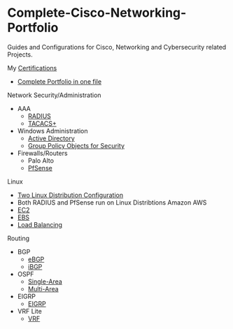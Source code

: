 # Complete-Cisco-Networking-Portfolio

Guides and Configurations for Cisco, Networking and Cybersecurity related Projects. <br />

My [Certifications](https://github.com/BrennenT7/Complete-Networking-Cybersecurity-Portfolio/blob/main/Certifications_.pdf)
* [Complete Portfolio in one file](https://github.com/BrennenT/Complete-Cisco-Networking-Portfolio/blob/main/Portfolio/Complete%20Networking%20Portfolio%20Brennen%20Tse.docx)



Network Security/Administration
 * AAA
   * [RADIUS](https://github.com/BrennenT/Complete-Cisco-Networking-Portfolio/blob/main/Portfolio/Configuring%20RADIUS%20(AAA).docx)
   * [TACACS+](https://github.com/BrennenT/Complete-Cisco-Networking-Portfolio/blob/main/Portfolio/Configuring%20TACACS%2B%20(AAA).docx)
 * Windows Administration
   * [Active Directory](https://github.com/BrennenT/Complete-Cisco-Networking-Portfolio/blob/main/Portfolio/Configuring%20Windows%20Domain%20Controller%20and%20Client.docx)
   * [Group Policy Objects for Security](https://github.com/BrennenT/Complete-Cisco-Networking-Portfolio/blob/main/Portfolio/Configuring%20Group%20Policy%20Objects%20for%20User%20Security.docx)
 * Firewalls/Routers
   * Palo Alto
   * [PfSense](https://github.com/BrennenT/Complete-Cisco-Networking-Portfolio/blob/main/Portfolio/PfSense%20Configuration.docx)


Linux
   * [Two Linux Distribution Configuration](lete-Cisco-Networking-Portfolio/blob/main/Portfolio/Linux%20Distributions%20Lab.docx)
   *  Both RADIUS and PfSense run on Linux Distribtions
Amazon AWS
   * [EC2](https://github.com/BrennenT/Complete-Cisco-Networking-Portfolio/blob/main/Portfolio/AWS%20EC2%20Instance.docx)
   * [EBS](https://github.com/BrennenT/Complete-Cisco-Networking-Portfolio/blob/main/Portfolio/AWS%20EBS%20Instance.docx)
   * [Load Balancing](https://github.com/BrennenT/Complete-Cisco-Networking-Portfolio/blob/main/Portfolio/AWS%20Load%20Balancing.docx)
   
 Routing
  * BGP
    * [eBGP](https://github.com/BrennenT/Complete-Cisco-Networking-Portfolio/blob/main/Portfolio/Configuring%20eBGP%20Redistribution.docx)
    * [iBGP](https://github.com/BrennenT/Complete-Cisco-Networking-Portfolio/blob/main/Portfolio/Configuring%20iBGP%20Routing.docx)
  * OSPF
    * [Single-Area](https://github.com/BrennenT/Complete-Cisco-Networking-Portfolio/blob/main/Portfolio/Configuring%20Single-Area%20OSPF.docx)
    * [Multi-Area](https://github.com/BrennenT/Complete-Cisco-Networking-Portfolio/blob/main/Portfolio/Configuring%20Multi-Area%20OSPF.docx)
  * EIGRP
    * [EIGRP](https://github.com/BrennenT/Complete-Cisco-Networking-Portfolio/blob/main/Portfolio/Configuring%20EIGRP.docx)
  * VRF Lite
    * [VRF](https://github.com/BrennenT/Complete-Cisco-Networking-Portfolio/blob/main/Portfolio/VRF%20Lite.docx)



